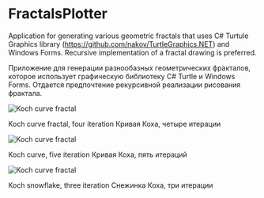 # FractalsPlotter
Application for generating various geometric fractals that uses C# Turtule Graphics library (https://github.com/nakov/TurtleGraphics.NET)
and Windows Forms.
Recursive implementation of a fractal drawing is preferred.

Приложение для генерации разнообазных геометрических фракталов, которое использует графическую библиотеку C# Turtle и Windows Forms.
Отдается предпочтение рекурсивной реализации рисования фрактала.

![Koch curve fractal](https://github.com/LaHesis/FractalsPlotter/raw/master/Screenshots/FractalsPlotterKoch4n.png)

Koch curve fractal, four iteration
Кривая Коха, четыре итерации

![Koch curve fractal](https://github.com/LaHesis/FractalsPlotter/raw/master/Screenshots/FractalsPlotterKoch5n.png)

Koch curve, five iteration
Кривая Коха, пять итераций

![Koch curve fractal](https://github.com/LaHesis/FractalsPlotter/raw/master/Screenshots/FractalsPlotterKochSnowFlake3n.png)

Koch snowflake, three iteration
Снежинка Коха, три итерации